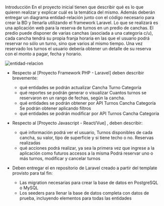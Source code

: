Introducción
En el proyecto inicial tienen que describir qué es lo que quieren realizar y explicar cuál es la temática del mismo. Además deberán entregar un diagrama entidad-relación junto con el código necesario para crear la BD y llenarla utilizando el framework Laravel.
Lo que se realizará es una aplicación web para la reserva de turnos en un predio de canchas. El predio puede disponer de varias canchas (asociada a una categoría c/u), cada cancha tendrá su propia franja horaria en las que el usuario podrá reservar no sólo un turno, sino que varios al mismo tiempo. Una vez reservado los turnos el usuario debería obtener un detalle de su reserva con el monto a pagar, fecha y horario.


![entidad-relacion](https://github.com/iaw-2023/TechTitans/blob/0f2574a1c1ca8dc2e6a6150f20956f0485f4f068/entidad-relacion.png)


- Respecto al [Proyecto Framework PHP - Laravel] deben describir brevemente:
    - qué entidades se podrán actualizar
Cancha
Turno 
Categoría
    - qué reportes se podrán generar o visualizar
Cuantos turnos se reservaron en un rango de fechas, según la cancha.
    - qué entidades se podrán obtener por API
Turnos
Cancha
Categoría
Se podrán obtener aplicando filtros
    - qué entidades se podrán modificar por API
Turnos
Cancha
Categoria

- Respecto al [Proyecto Javascript - React/Vue] , deben describir:
    - qué información podrá ver el usuario,
Turnos disponibles de cada cancha, su valor, tipo de superficie y si tiene techo o no.
Reservas realizadas
    - qué acciones podrá realizar, ya sea la primera vez que ingrese a la aplicación como futuros accesos a la misma
Podrá reservar uno o más turnos, modificar y cancelar turnos


- Deben entregar el en repositorio de Laravel creado a partir del template provisto para tal fin:
    - Las migration necesarias para crear la base de datos en PostgreSQL o MySQL
    - Los seeders para llenar la base de datos completa con datos de prueba, incluyendo elementos para todas las entidades
